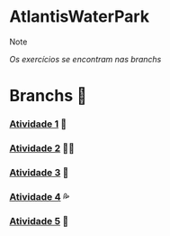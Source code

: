 # AtlantisWaterPark
>[!NOTE]
>*Os exercícios se encontram nas branchs*

# Branchs 🔗
### [Atividade 1](https://github.com/miguelcondesantos/AtlantisWaterPark/tree/Atv1) 🌊</br>
### [Atividade 2](https://github.com/miguelcondesantos/AtlantisWaterPark/tree/Atv2) 🏊🏻</br>
### [Atividade 3](https://github.com/miguelcondesantos/AtlantisWaterPark/tree/Atv3) 🐬</br>
### [Atividade 4](https://github.com/miguelcondesantos/AtlantisWaterPark/tree/Atv4) 💦</br>
### [Atividade 5](https://github.com/miguelcondesantos/AtlantisWaterPark/tree/Atv5) 🐳
